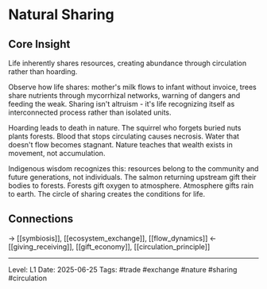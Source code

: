 # Natural Sharing

## Core Insight
Life inherently shares resources, creating abundance through circulation rather than hoarding.

Observe how life shares: mother's milk flows to infant without invoice, trees share nutrients through mycorrhizal networks, warning of dangers and feeding the weak. Sharing isn't altruism - it's life recognizing itself as interconnected process rather than isolated units.

Hoarding leads to death in nature. The squirrel who forgets buried nuts plants forests. Blood that stops circulating causes necrosis. Water that doesn't flow becomes stagnant. Nature teaches that wealth exists in movement, not accumulation.

Indigenous wisdom recognizes this: resources belong to the community and future generations, not individuals. The salmon returning upstream gift their bodies to forests. Forests gift oxygen to atmosphere. Atmosphere gifts rain to earth. The circle of sharing creates the conditions for life.

## Connections
→ [[symbiosis]], [[ecosystem_exchange]], [[flow_dynamics]]
← [[giving_receiving]], [[gift_economy]], [[circulation_principle]]

---
Level: L1
Date: 2025-06-25
Tags: #trade #exchange #nature #sharing #circulation